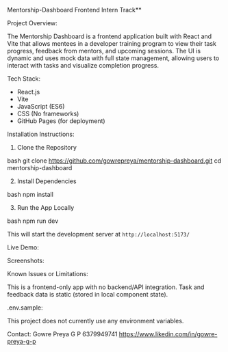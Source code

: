 
Mentorship-Dashboard 
Frontend Intern Track**

Project Overview:

The Mentorship Dashboard is a frontend application built with React and Vite that allows mentees in a developer training program to view their task progress, feedback from mentors, and upcoming sessions. The UI is dynamic and uses mock data with full state management, allowing users to interact with tasks and visualize completion progress.

Tech Stack:

- React.js
- Vite
- JavaScript (ES6)
- CSS (No frameworks)
- GitHub Pages (for deployment)

Installation Instructions:

1. Clone the Repository

bash
git clone https://github.com/gowrepreya/mentorship-dashboard.git
cd mentorship-dashboard

2. Install Dependencies

bash
npm install

3. Run the App Locally

bash
npm run dev

This will start the development server at `http://localhost:5173/`

Live Demo:

Screenshots:

Known Issues or Limitations:

This is a frontend-only app with no backend/API integration.
Task and feedback data is static (stored in local component state).


.env.sample:

This project does not currently use any environment variables. 


Contact:
Gowre Preya G P
6379949741
https://www.likedin.com/in/gowre-preya-g-p



